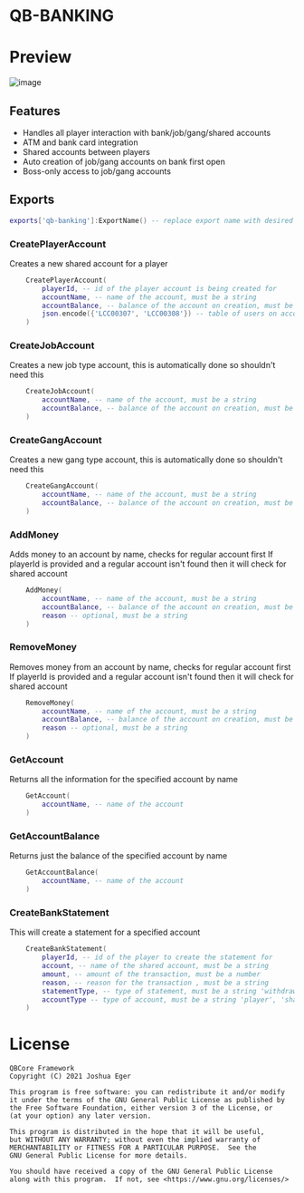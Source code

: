 # QB-BANKING

# Preview

![image](https://github.com/SMX144/qb-banking/assets/137075524/a635dc14-0171-42cc-8a88-3767aa110807)

## Features
- Handles all player interaction with bank/job/gang/shared accounts
- ATM and bank card integration
- Shared accounts between players
- Auto creation of job/gang accounts on bank first open
- Boss-only access to job/gang accounts

## Exports
```lua
exports['qb-banking']:ExportName() -- replace export name with desired from below and needed arguments
```

### CreatePlayerAccount

Creates a new shared account for a player

```lua
    CreatePlayerAccount(
        playerId, -- id of the player account is being created for
        accountName, -- name of the account, must be a string
        accountBalance, -- balance of the account on creation, must be a number
        json.encode({'LCC00307', 'LCC00308'}) -- table of users on account by citizenid
    )
```
### CreateJobAccount

Creates a new job type account, this is automatically done so shouldn't need this

```lua
    CreateJobAccount(
        accountName, -- name of the account, must be a string
        accountBalance, -- balance of the account on creation, must be a number
    )
```
### CreateGangAccount

Creates a new gang type account, this is automatically done so shouldn't need this

```lua
    CreateGangAccount(
        accountName, -- name of the account, must be a string
        accountBalance, -- balance of the account on creation, must be a number
    )
```
### AddMoney

Adds money to an account by name, checks for regular account first
If playerId is provided and a regular account isn't found then it will check for shared account

```lua
    AddMoney(
        accountName, -- name of the account, must be a string
        accountBalance, -- balance of the account on creation, must be a number
        reason -- optional, must be a string
    )
```
### RemoveMoney

Removes money from an account by name, checks for regular account first
If playerId is provided and a regular account isn't found then it will check for shared account

```lua
    RemoveMoney(
        accountName, -- name of the account, must be a string
        accountBalance, -- balance of the account on creation, must be a number
        reason -- optional, must be a string
    )
```
### GetAccount

Returns all the information for the specified account by name

```lua
    GetAccount(
        accountName, -- name of the account
    )
```
### GetAccountBalance

Returns just the balance of the specified account by name

```lua
    GetAccountBalance(
        accountName, -- name of the account
    )
```
### CreateBankStatement

This will create a statement for a specified account

```lua
    CreateBankStatement(
        playerId, -- id of the player to create the statement for
        account, -- name of the shared account, must be a string
        amount, -- amount of the transaction, must be a number
        reason, -- reason for the transaction , must be a string
        statementType, -- type of statement, must be a string 'withdraw' or 'deposit'
        accountType -- type of account, must be a string 'player', 'shared', 'job', 'gang'
    )
```

# License

    QBCore Framework
    Copyright (C) 2021 Joshua Eger

    This program is free software: you can redistribute it and/or modify
    it under the terms of the GNU General Public License as published by
    the Free Software Foundation, either version 3 of the License, or
    (at your option) any later version.

    This program is distributed in the hope that it will be useful,
    but WITHOUT ANY WARRANTY; without even the implied warranty of
    MERCHANTABILITY or FITNESS FOR A PARTICULAR PURPOSE.  See the
    GNU General Public License for more details.

    You should have received a copy of the GNU General Public License
    along with this program.  If not, see <https://www.gnu.org/licenses/>
